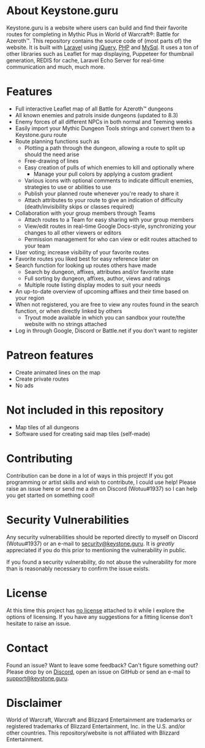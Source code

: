 # About Keystone.guru
Keystone.guru is a website where users can build and find their favorite routes for completing in Mythic Plus in World of Warcraft®: Battle for Azeroth™.
This repository contains the source code of (most parts of) the website. It is built with [Laravel](https://github.com/laravel/laravel) using [jQuery](https://github.com/jquery/jquery), [PHP](http://www.php.net/) and [MySql](https://www.mysql.com/).
It uses a ton of other libraries such as Leaflet for map displaying, Puppeteer for thumbnail generation, REDIS for cache, Laravel Echo Server for real-time communication and much, much more.

# Features
* Full interactive Leaflet map of all Battle for Azeroth™ dungeons
* All known enemies and patrols inside dungeons (updated to 8.3)
* Enemy forces of all different NPCs in both normal and Teeming weeks
* Easily import your Mythic Dungeon Tools strings and convert them to a Keystone.guru route
* Route planning functions such as
  * Plotting a path through the dungeon, allowing a route to split up should the need arise
  * Free-drawing of lines
  * Easy creation of pulls of which enemies to kill and optionally where
    * Manage your pull colors by applying a custom gradient
  * Various icons with optional comments to indicate difficult enemies, strategies to use or abilities to use
  * Publish your planned route whenever you're ready to share it
  * Attach attributes to your route to give an indication of difficulty (death/invisibility skips or classes required)
* Collaboration with your group members through Teams
  * Attach routes to a Team for easy sharing with your group members
  * View/edit routes in real-time Google Docs-style, synchronizing your changes to all other viewers or editors
  * Permission management for who can view or edit routes attached to your team
* User voting; increase visibility of your favorite routes
* Favorite routes you liked best for easy reference later on
* Search function for looking up routes others have made
  * Search by dungeon, affixes, attributes and/or favorite state
  * Full sorting by dungeon, affixes, author, views and ratings
  * Multiple route listing display modes to suit your needs
* An up-to-date overview of upcoming affixes and their time based on your region
* When not registered, you are free to view any routes found in the search function, or when directly linked by others
  * Tryout mode available in which you can sandbox your route/the website with no strings attached
* Log in through Google, Discord or Battle.net if you don't want to register

# Patreon features
* Create animated lines on the map
* Create private routes
* No ads
  
# Not included in this repository
* Map tiles of all dungeons
* Software used for creating said map tiles (self-made)

# Contributing
Contribution can be done in a lot of ways in this project! If you got programming or artist skills and wish to contribute, I could use help! Please raise an issue here or send me a dm on Discord (Wotuu#1937) so I can help you get started on something cool!

# Security Vulnerabilities
Any security vulnerabilities should be reported directly to myself on Discord (Wotuu#1937) or an e-mail to security@keystone.guru. It is _greatly_ appreciated if you do this prior to mentioning the vulnerability in public.

If you found a security vulnerability, do not abuse the vulnerability for more than is reasonably necessary to confirm the issue exists.

# License
At this time this project has [no license](https://choosealicense.com/no-permission/) attached to it while I explore the options of licensing. 
If you have any suggestions for a fitting license don't hesitate to raise an issue.

# Contact
Found an issue? Want to leave some feedback? Can't figure something out? Please drop by on [Discord](https://discord.gg/2KtWrqw), open an issue on GitHub
or send an e-mail to support@keystone.guru.

# Disclaimer
World of Warcraft, Warcraft and Blizzard Entertainment are trademarks or registered trademarks of Blizzard Entertainment, Inc. in the U.S. and/or other countries. This repository/website is not affiliated with Blizzard Entertainment.